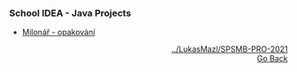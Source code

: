 ### School IDEA - Java Projects
- <a href="https://github.com/neostetic/School-IDEA/tree/main/src/cz/polacek/millionar">Milonář - opakování</a>
<p align="right">
  <a href="https://github.com/LukasMazl/SPSMB-PRO-2021">../LukasMazl/SPSMB-PRO-2021</a><br>
  <a href="https://github.com/neostetic/School-Zapisky/tree/main/PRO">Go Back</a>
</p>
